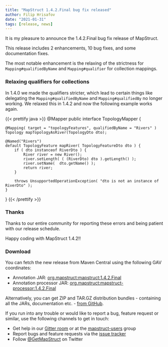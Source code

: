 ```yaml
---
title: "MapStruct 1.4.2.Final bug fix released"
author: Filip Hrisafov
date: "2021-01-31"
tags: [release, news]
---
```


It is my pleasure to announce the 1.4.2.Final bug fix release of MapStruct.

This release includes 2 enhancements, 10 bug fixes, and some documentation fixes.

The most notable enhancement is the relaxing of the strictness for `Mapping#qualifiedByName` and `Mapping#qualifier` for collection mappings.

<!--more-->

### Relaxing qualifiers for collections

In 1.4.0 we made the qualifiers stricter, which lead to certain things like delegating the `Mapping#qualifiedByName` and `Mapping#qualifiedBy` no longer working.
We relaxed this in 1.4.2 and now the following example works again.

{{< prettify java >}}
@Mapper
public interface TopologyMapper {

    @Mapping( target = "topologyFeatures", qualifiedByName = "Rivers" )
    Topology mapTopologyAsRiver(TopologyDto dto);

    @Named("Rivers")
    default TopologyFeature mapRiver( TopologyFeatureDto dto ) {
        if ( dto instanceof RiverDto ) {
            River river = new River();
            river.setLength( ( (RiverDto) dto ).getLength() );
            river.setName(  dto.getName() );
            return river;
        }

        throws UnsupportedOperationException( "dto is not an instance of RiverDto" );
    }

}
{{< /prettify >}}

### Thanks

Thanks to our entire community for reporting these errors and being patient with our release schedule. 

Happy coding with MapStruct 1.4.2!!

### Download

You can fetch the new release from Maven Central using the following GAV coordinates:

* Annotation JAR: [org.mapstruct:mapstruct:1.4.2.Final](http://search.maven.org/#artifactdetails|org.mapstruct|mapstruct|1.4.2.Final|jar)
* Annotation processor JAR: [org.mapstruct:mapstruct-processor:1.4.2.Final](http://search.maven.org/#artifactdetails|org.mapstruct|mapstruct-processor|1.4.2.Final|jar)

Alternatively, you can get ZIP and TAR.GZ distribution bundles - containing all the JARs, documentation etc. - [from GitHub](https://github.com/mapstruct/mapstruct/releases/tag/1.4.2.Final).

If you run into any trouble or would like to report a bug, feature request or similar, use the following channels to get in touch:

* Get help in our [Gitter room](https://gitter.im/mapstruct/mapstruct-users) or at the [mapstruct-users](https://groups.google.com/forum/?fromgroups#!forum/mapstruct-users) group
* Report bugs and feature requests via the [issue tracker](https://github.com/mapstruct/mapstruct/issues)
* Follow [@GetMapStruct](https://twitter.com/GetMapStruct) on Twitter
